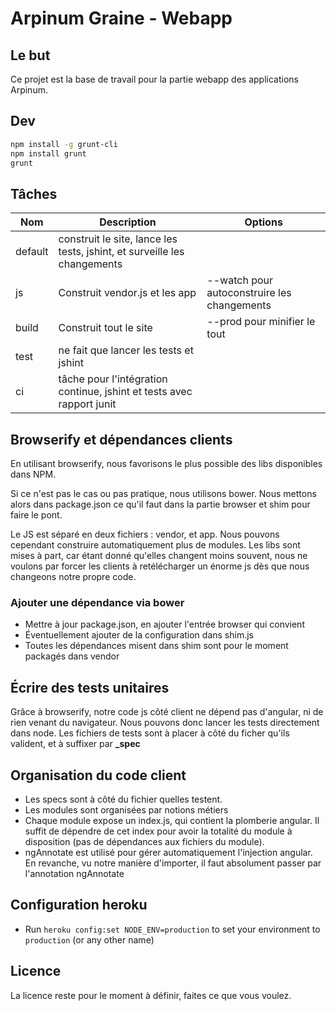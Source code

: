 # Arpinum Graine - Webapp

## Le but 

Ce projet est la base de travail pour la partie webapp des applications Arpinum. 

## Dev

```bash
npm install -g grunt-cli
npm install grunt
grunt
```

## Tâches

| Nom | Description | Options |
|-----|-------------|---------|
| default | construit le site, lance les tests, jshint, et surveille les changements||
| js |Construit vendor.js et les app | --watch pour autoconstruire les changements |
| build | Construit tout le site | --prod pour minifier le tout |
| test | ne fait que lancer les tests et jshint ||
| ci | tâche pour l'intégration continue, jshint et tests avec rapport junit ||


## Browserify et dépendances clients

En utilisant browserify, nous favorisons le plus possible des libs disponibles dans NPM.

Si ce n'est pas le cas ou pas pratique, nous utilisons bower. Nous mettons alors dans package.json ce qu'il faut dans la partie browser et shim pour faire le pont.

Le JS est séparé en deux fichiers : vendor, et app. Nous pouvons cependant construire automatiquement plus de modules.
Les libs sont mises à part, car étant donné qu'elles changent moins souvent, nous ne voulons par forcer les clients à retélécharger un énorme js dès que nous changeons notre propre code.

### Ajouter une dépendance via bower

 * Mettre à jour package.json, en ajouter l'entrée browser qui convient
 * Éventuellement ajouter de la configuration dans shim.js
 * Toutes les dépendances misent dans shim sont pour le moment packagés dans vendor

## Écrire des tests unitaires

Grâce à browserify, notre code js côté client ne dépend pas d'angular, ni de rien venant du navigateur. Nous pouvons donc lancer les tests directement dans node.
Les fichiers de tests sont à placer à côté du ficher qu'ils valident, et à suffixer par **_spec**

## Organisation du code client

 * Les specs sont à côté du fichier quelles testent.
 * Les modules sont organisées par notions métiers
 * Chaque module expose un index.js, qui contient la plomberie angular. Il suffit de dépendre de cet index pour avoir la totalité du module à disposition (pas de dépendances aux fichiers du module).
 * ngAnnotate est utilisé pour gérer automatiquement l'injection angular. En revanche, vu notre manière d'importer, il faut absolument passer par l'annotation ngAnnotate

## Configuration heroku

- Run `heroku config:set NODE_ENV=production` to set your environment to `production` (or any other name)

## Licence

La licence reste pour le moment à définir, faites ce que vous voulez. 
 
 


